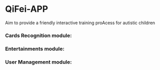 # QiFei-APP
Aim to provide a friendly interactive training proAcess for autistic children

### Cards Recognition module:

### Entertainments module:

### User Management module:

